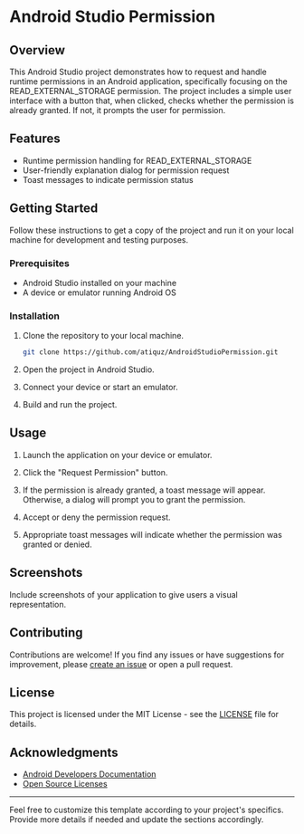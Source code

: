# Android Studio Permission

## Overview

This Android Studio project demonstrates how to request and handle runtime permissions in an Android application, specifically focusing on the READ_EXTERNAL_STORAGE permission. The project includes a simple user interface with a button that, when clicked, checks whether the permission is already granted. If not, it prompts the user for permission.

## Features

- Runtime permission handling for READ_EXTERNAL_STORAGE
- User-friendly explanation dialog for permission request
- Toast messages to indicate permission status

## Getting Started

Follow these instructions to get a copy of the project and run it on your local machine for development and testing purposes.

### Prerequisites

- Android Studio installed on your machine
- A device or emulator running Android OS

### Installation

1. Clone the repository to your local machine.

    ```bash
    git clone https://github.com/atiquz/AndroidStudioPermission.git
    ```

2. Open the project in Android Studio.

3. Connect your device or start an emulator.

4. Build and run the project.

## Usage

1. Launch the application on your device or emulator.

2. Click the "Request Permission" button.

3. If the permission is already granted, a toast message will appear. Otherwise, a dialog will prompt you to grant the permission.

4. Accept or deny the permission request.

5. Appropriate toast messages will indicate whether the permission was granted or denied.

## Screenshots

Include screenshots of your application to give users a visual representation.

## Contributing

Contributions are welcome! If you find any issues or have suggestions for improvement, please [create an issue](https://github.com/atiquz/AndroidStudioPermission/issues) or open a pull request.

## License

This project is licensed under the MIT License - see the [LICENSE](LICENSE) file for details.

## Acknowledgments

- [Android Developers Documentation](https://developer.android.com/guide/topics/permissions/overview)
- [Open Source Licenses](https://source.android.com/setup/start/licenses)

---

Feel free to customize this template according to your project's specifics. Provide more details if needed and update the sections accordingly.
